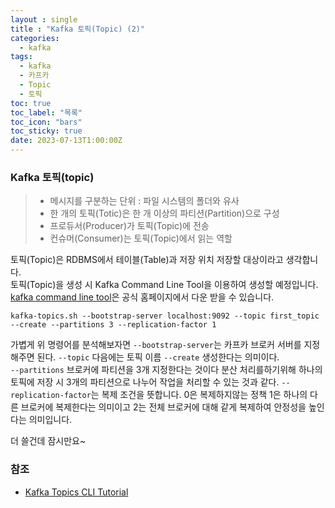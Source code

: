 ```yaml
---
layout : single
title : "Kafka 토픽(Topic) (2)"
categories:
  - kafka
tags:
  - kafka
  - 카프카
  - Topic
  - 토픽
toc: true
toc_label: "목록"
toc_icon: "bars"
toc_sticky: true
date: 2023-07-13T1:00:00Z
---
```


### Kafka 토픽(topic)

> - 메시지를 구분하는 단위 : 파일 시스템의 폴더와 유사
> - 한 개의 토픽(Totic)은 한 개 이상의 파티션(Partition)으로 구성
> - 프로듀서(Producer)가 토픽(Topic)에 전송
> - 컨슈머(Consumer)는 토픽(Topic)에서 읽는 역할

토픽(Topic)은 RDBMS에서 테이블(Table)과 저장 위치 저장할 대상이라고 생각합니다.   
토픽(Topic)을 생성 시 Kafka Command Line Tool을 이용하여 생성할 예정입니다.      
[kafka command line tool](https://kafka.apache.org/)은 공식 홈페이지에서 다운 받을 수 있습니다.   
```shell
kafka-topics.sh --bootstrap-server localhost:9092 --topic first_topic --create --partitions 3 --replication-factor 1
```
가볍게 위 명령어를 분석해보자면 `--bootstrap-server`는 카프카 브로커 서버를 지정해주면 된다. `--topic` 다음에는 토픽 이름 `--create` 생성한다는 의미이다.   
`--partitions` 브로커에 파티션을 3개 지정한다는 것이다 분산 처리를하기위해 하나의 토픽에 저장 시 3개의 파티션으로 나누어 작업을 처리할 수 있는 것과 같다. 
`--replication-factor`는 복제 조건을 뜻합니다. 0은 복제하지않는 정책 1은 하나의 다른 브로커에 복제한다는 의미이고 2는 전체 브로커에 대해 같게 복제하여 안정성을 높인다는 의미입니다.   

더 쓸건데 잠시만요~

### 참조
- [Kafka Topics CLI Tutorial](https://www.conduktor.io/kafka/kafka-topics-cli-tutorial/)  